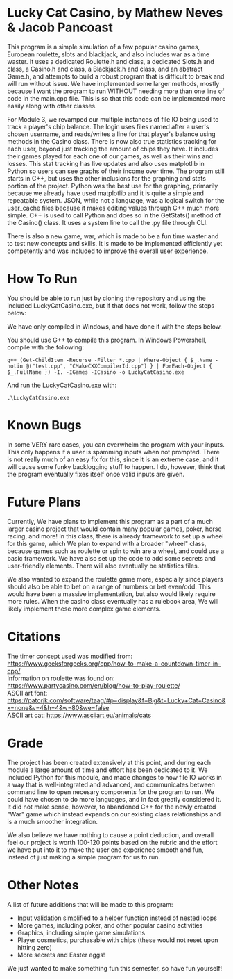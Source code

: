 
# Lucky Cat Casino, by Mathew Neves & Jacob Pancoast

This program is a simple simulation of a few popular casino games, European roulette, slots and blackjack, and also includes war as a time waster. It uses a dedicated Roulette.h and class, a
dedicated Slots.h and class, a Casino.h and class, a Blackjack.h and class, and an abstract Game.h, and attempts to build a robust program that is difficult 
to break and will run without issue. We have implemented some larger methods, mostly because I want the program to run WITHOUT needing more than one line of code 
in the main.cpp file. This is so that this code can be implemented more easily along with other classes. 

For Module 3, we revamped our multiple instances of file IO being used to track a player's chip balance. The login uses files named after a user's chosen username, and 
reads/writes a line for that player's balance using methods in the Casino class. There is now also true statistics tracking for each user, beyond just tracking the amount of chips they have. 
It includes their games played for each one of our games, as well as their wins and losses. This stat tracking has live updates and also uses matplotlib in Python so users 
can see graphs of their income over time. The program still starts in C++, but uses the other inclusions for the graphing and stats portion of the project. Python was the 
best use for the graphing, primarily because we already have used matplotlib and it is quite a simple and repeatable system. JSON, while not a language, was a logical switch for the user_cache files 
because it makes editing values through C++ much more simple. C++ is used to call Python and does so in the GetStats() method of the Casino() class. It uses a system line to call the .py 
file through CLI. 

There is also a new game, war, which is made to be a fun time waster and to test new concepts and skills. It is made to be implemented efficiently yet competently and was included 
to improve the overall user experience.

# How To Run

You should be able to run just by cloning the repository and using the included LuckyCatCasino.exe, but if that does not work, follow the steps below:

We have only compiled in Windows, and have done it with the steps below.

You should use G++ to compile this program. In Windows Powershell, compile with the following:

```
g++ (Get-ChildItem -Recurse -Filter *.cpp | Where-Object { $_.Name -notin @("test.cpp", "CMakeCXXCompilerId.cpp") } | ForEach-Object { $_.FullName }) -I. -IGames -ICasino -o LuckyCatCasino.exe
```

And run the LuckyCatCasino.exe with:

``` 
.\LuckyCatCasino.exe
```

# Known Bugs

In some VERY rare cases, you can overwhelm the program with your inputs. This only happens if a user is spamming inputs when not prompted. 
There is not really much of an easy fix for this, since it is an extreme case, and it will cause some funky backlogging stuff to happen. I do, 
however, think that the program eventually fixes itself once valid inputs are given.

# Future Plans

Currently, We have plans to implement this program as a part of a much larger casino project that would contain many
popular games, poker, horse racing, and more! In this class, there is already framework to set up a wheel for 
this game, which We plan to expand with a broader "wheel" class, because games such as roulette
or spin to win are a wheel, and could use a basic framework. We have also set up the code to add some secrets
and user-friendly elements. There will also eventually be statistics files.
  
We also wanted to expand the roulette game more, especially since players should also be able to bet on a range of numbers
or bet even/odd. This would have been a massive implementation, but also would likely require more rules. When the casino
class eventually has a rulebook area, We will likely implement these more complex game elements.

# Citations

The timer concept used was modified from: https://www.geeksforgeeks.org/cpp/how-to-make-a-countdown-timer-in-cpp/  
Information on roulette was found on: https://www.partycasino.com/en/blog/how-to-play-roulette/  
ASCII art font: https://patorjk.com/software/taag/#p=display&f=Big&t=Lucky+Cat+Casino&x=none&v=4&h=4&w=80&we=false  
ASCII art cat: https://www.asciiart.eu/animals/cats  

# Grade

The project has been created extensively at this point, and during each module a large amount of time and effort has been dedicated to it. 
We included Python for this module, and made changes to how file IO works in a way that is well-integrated and advanced, and communicates between 
command line to open necesary components for the program to run. We could have chosen to do more languages, and in fact greatly considered it. 
It did not make sense, however, to abandoned C++ for the newly created "War" game which instead expands on our existing class relationships and 
is a much smoother integration. 

We also believe we have nothing to cause a point deduction, and overall feel our project is worth 100-120 points based on the rubric and the effort 
we have put into it to make the user end experience smooth and fun, instead of just making a simple program for us to run.

# Other Notes

A list of future additions that will be made to this program:
* Input validation simplified to a helper function instead of nested loops
* More games, including poker, and other popular casino activities
* Graphics, including simple game simulations
* Player cosmetics, purchasable with chips (these would not reset upon hitting zero)
* More secrets and Easter eggs!
  
We just wanted to make something fun this semester, so have fun yourself!